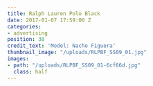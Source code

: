 ```yaml
---
title: Ralph Lauren Polo Black
date: 2017-01-07 17:59:00 Z
categories:
- advertising
position: 38
credit_text: 'Model: Nacho Figuera'
thumbnail_image: "/uploads/RLPBF_SS09_01.jpg"
images:
- path: "/uploads/RLPBF_SS09_01-6cf66d.jpg"
  class: half
---
```


